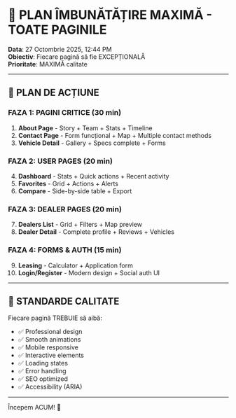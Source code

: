 # 🎯 PLAN ÎMBUNĂTĂȚIRE MAXIMĂ - TOATE PAGINILE

**Data**: 27 Octombrie 2025, 12:44 PM  
**Obiectiv**: Fiecare pagină să fie EXCEPȚIONALĂ  
**Prioritate**: MAXIMĂ calitate

---

## 🚀 PLAN DE ACȚIUNE

### FAZA 1: PAGINI CRITICE (30 min)
1. **About Page** - Story + Team + Stats + Timeline
2. **Contact Page** - Form funcțional + Map + Multiple contact methods
3. **Vehicle Detail** - Gallery + Specs complete + Forms

### FAZA 2: USER PAGES (20 min)
4. **Dashboard** - Stats + Quick actions + Recent activity
5. **Favorites** - Grid + Actions + Alerts
6. **Compare** - Side-by-side table + Export

### FAZA 3: DEALER PAGES (20 min)
7. **Dealers List** - Grid + Filters + Map preview
8. **Dealer Detail** - Complete profile + Reviews + Vehicles

### FAZA 4: FORMS & AUTH (15 min)
9. **Leasing** - Calculator + Application form
10. **Login/Register** - Modern design + Social auth UI

---

## 🎨 STANDARDE CALITATE

Fiecare pagină TREBUIE să aibă:
- ✅ Professional design
- ✅ Smooth animations
- ✅ Mobile responsive
- ✅ Interactive elements
- ✅ Loading states
- ✅ Error handling
- ✅ SEO optimized
- ✅ Accessibility (ARIA)

---

Începem ACUM! 🚀

